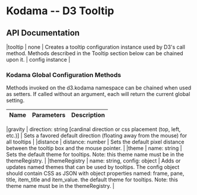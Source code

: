 # Kodama -- D3 Tooltip

## API Documentation

|tooltip | none | Creates a tooltip configuration instance used by D3's call method. Methods described in the Tooltip section below can be chained upon it. | config instance | 

### Kodama Global Configuration Methods

Methods invoked on the d3.kodama namespace can be chained when used as setters. If called without an argument, each will return the current global setting.

|Name | Parameters | Description |
|-----|------------|-------------|

|gravity | direction: string [cardinal direction or css placement (top, left, etc.)] | Sets a favored default direction (floating away from the mouse) for all tooltips | 
|distance | distance: number | Sets the default pixel distance between the tooltip box and the mouse pointer. |
|theme | name: string | Sets the default theme for tooltips. Note: this theme name must be in the themeRegistry. |
|themeRegistry | name: string, config: object | Adds or updates named themes that can be used by tooltips. The config object should contain CSS as JSON with object properties named: frame, pane, title, item_title and item_value. the default theme for tooltips. Note: this theme name must be in the themeRegistry. |


